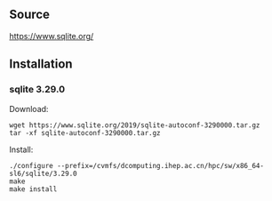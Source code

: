 ## Source

<https://www.sqlite.org/>


## Installation

### sqlite 3.29.0

Download:

```
wget https://www.sqlite.org/2019/sqlite-autoconf-3290000.tar.gz
tar -xf sqlite-autoconf-3290000.tar.gz
```

Install:

```
./configure --prefix=/cvmfs/dcomputing.ihep.ac.cn/hpc/sw/x86_64-sl6/sqlite/3.29.0
make
make install
```
